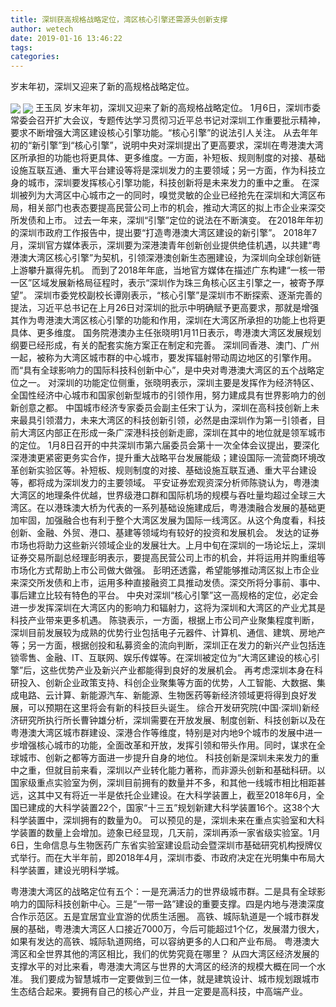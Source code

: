 ```yaml
---
title: 深圳获高规格战略定位，湾区核心引擎还需源头创新支撑
author: wetech
date: 2019-01-16 13:46:22
tags: 
categories: 
---
```

岁末年初，深圳又迎来了新的高规格战略定位。
<!-- more -->
<img align="center" border="0" src="https://imgcdn.yicai.com/uppics/images/2019/01/6e98413d57e333a9135a1363d172d209.jpg" />
<img align="center" border="0" src="https://imgcdn.yicai.com/uppics/images/2019/01/cd52b21c16c44b4a5b96bfc794e4a3ad.jpg" />
王玉凤
岁末年初，深圳又迎来了新的高规格战略定位。
1月6日，深圳市委常委会召开扩大会议，专题传达学习贯彻习近平总书记对深圳工作重要批示精神，要求不断增强大湾区建设核心引擎功能。“核心引擎”的说法引人关注。
从去年年初的“新引擎”到“核心引擎”，说明中央对深圳提出了更高要求，深圳在粤港澳大湾区所承担的功能也将更具体、更多维度。一方面，补短板、规则制度的对接、基础设施互联互通、重大平台建设等将是深圳发力的主要领域；另一方面，作为科技立身的城市，深圳要发挥核心引擎功能，科技创新将是未来发力的重中之重。
在深圳被列为大湾区中心城市之一的同时，嗅觉灵敏的企业已经抢先在深圳和大湾区布局，相关部门也表态要提高民营公司上市的机会，推动大湾区的拟上市企业来深交所发债和上市。
过去一年来，深圳“引擎”定位的说法在不断演变。
在2018年年初的深圳市政府工作报告中，提出要“打造粤港澳大湾区建设的新引擎”。
2018年7月，深圳官方媒体表示，深圳要为深港澳青年创新创业提供绝佳机遇，以共建“粤港澳大湾区核心引擎”为契机，引领深港澳创新生态圈建设，为深圳向全球创新链上游攀升赢得先机。
而到了2018年年底，当地官方媒体在描述广东构建“一核一带一区”区域发展新格局征程时，表示“深圳作为珠三角核心区主引擎之一，被寄予厚望”。
深圳市委党校副校长谭刚表示，“核心引擎”是深圳市不断探索、逐渐完善的提法，习近平总书记在上月26日对深圳的批示中明确赋予更高要求，那就是增强其作为粤港澳大湾区核心引擎的功能和作用，深圳在大湾区所承担的功能上也将更具体、更多维度。
国务院港澳办主任张晓明1月11日表示，粤港澳大湾区发展规划纲要已经形成，有关的配套实施方案正在制定和完善。
深圳同香港、澳门、广州一起，被称为大湾区城市群的中心城市，要发挥辐射带动周边地区的引擎作用。而“具有全球影响力的国际科技科创新中心”，是中央对粤港澳大湾区的五个战略定位之一。
对深圳的功能定位侧重，张晓明表示，深圳主要是发挥作为经济特区、全国性经济中心城市和国家创新型城市的引领作用，努力建成具有世界影响力的创新创意之都。
中国城市经济专家委员会副主任宋丁认为，深圳在高科技创新上未来最具引领潜力，未来大湾区的科技创新引领，必然是由深圳作为第一引领者，目前大湾区内部正在形成一条广深港科技创新走廊，深圳在其中的地位就是领军城市的定位。
1月8日召开的中共深圳市第六届委员会第十一次全体会议提出，要深化深港澳更紧密更务实合作，提升重大战略平台发展能级；建设国际一流营商环境改革创新实验区等。补短板、规则制度的对接、基础设施互联互通、重大平台建设等，都将成为深圳发力的主要领域。
平安证券宏观资深分析师陈骁认为，粤港澳大湾区的地理条件优越，世界级港口群和国际机场的规模与吞吐量均超过全球三大湾区。在以港珠澳大桥为代表的一系列基础设施建成后，粤港澳融合发展的基础更加牢固，加强融合也有利于整个大湾区发展为国际一线湾区。从这个角度看，科技创新、金融、外贸、港口、基建等领域均有较好的投资和发展机会。
发达的证券市场也将助力这些新兴领域企业的发展壮大。上月中旬在深圳的一场论坛上，深圳证券交易所副总经理彭明表示，要提高民营公司上市的机会，并将运用并购重组等市场化方式帮助上市公司做大做强。
彭明还透露，希望能够推动湾区拟上市企业来深交所发债和上市，运用多种直接融资工具推动发债。深交所将分事前、事中、事后建立比较有特色的平台。
中央对深圳“核心引擎”这一高规格的定位，必定会进一步发挥深圳在大湾区内的影响力和辐射力，这将为深圳和大湾区的产业尤其是科技产业带来更多机遇。
陈骁表示，一方面，根据上市公司产业聚集程度判断，深圳目前发展较为成熟的优势行业包括电子元器件、计算机、通信、建筑、房地产等；另一方面，根据创投和私募资金的流向判断，深圳正在发力的新兴产业包括连锁零售、金融、IT、互联网、娱乐传媒等。在深圳被定位为“大湾区建设的核心引擎”后，这些优势产业及新兴产业都能得到良好的发展机会。
再考虑深圳本身在科研投入、创新企业政策支持、科创企业聚集等方面的优势，人工智能、大数据、集成电路、云计算、新能源汽车、新能源、生物医药等新经济领域更将得到良好发展，可以预期在这里将会有新的科技巨头诞生。
综合开发研究院(中国·深圳)新经济研究所执行所长曹钟雄分析，深圳需要在开放发展、制度创新、科技创新以及在粤港澳大湾区城市群建设、深港合作等维度，特别是对内地9个城市的发展中进一步增强核心城市的功能，全面改革和开放，发挥引领和带头作用。同时，谋求在全球城市、创新之都等方面进一步提升自身的地位。
科技创新是深圳未来发力的重中之重，但就目前来看，深圳以产业转化能力著称，而非源头创新和基础科研。以国家级重点实验室为例，深圳目前拥有的数量并不多，和其他一线城市相比相距甚远，这其中又有将近一半是依托企业建设。在大科学装置上，截至2018年6月，全国已建成的大科学装置22个，国家“十三五”规划新建大科学装置16个。这38个大科学装置中，深圳拥有的数量为0。
可以预见的是，深圳未来在重点实验室和大科学装置的数量上会增加。迹象已经显现，几天前，深圳再添一家省级实验室。1月6日，生命信息与生物医药广东省实验室建设启动会暨深圳市基础研究机构授牌仪式举行。而在大半年前，即2018年4月，深圳市委、市政府决定在光明集中布局大科学装置，建设光明科学城。
 
 
粤港澳大湾区的战略定位有五个：一是充满活力的世界级城市群。二是具有全球影响力的国际科技创新中心。三是“一带一路”建设的重要支撑。四是内地与港澳深度合作示范区。五是宜居宜业宜游的优质生活圈。
高铁、城际轨道是一个城市群发展的基础，粤港澳大湾区人口接近7000万，今后可能超过1个亿，发展潜力很大，如果有发达的高铁、城际轨道网络，可以容纳更多的人口和产业布局。
粤港澳大湾区和全世界其他的湾区相比，我们的优势究竟在哪里？
从四大湾区经济发展的支撑水平的对比来看，粤港澳大湾区与世界的大湾区的经济的规模大概在同一个水准。
我们要成为智慧城市一定要做到三位一体，就是建筑设计、城市规划跟城市生态结合起来。要拥有自己的核心产业，并且一定要是高科技，中高端产业。
